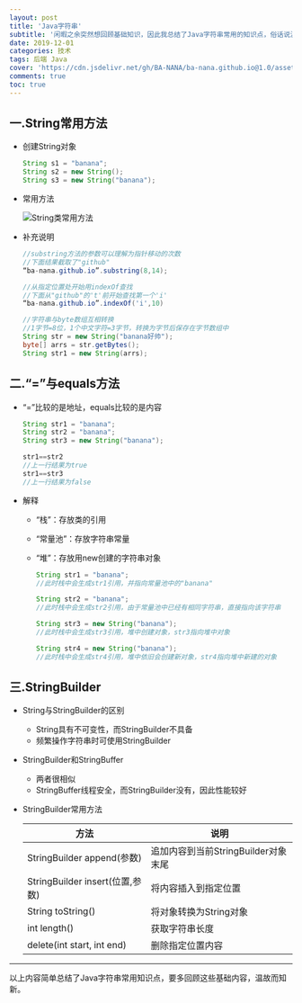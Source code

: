 ```yaml
---
layout: post
title: 'Java字符串'
subtitle: '闲暇之余突然想回顾基础知识，因此我总结了Java字符串常用的知识点，俗话说温故而知新，希望我们不要在技术和框架如火如荼的时候忘记了初心。'
date: 2019-12-01
categories: 技术
tags: 后端 Java
cover: 'https://cdn.jsdelivr.net/gh/BA-NANA/ba-nana.github.io@1.0/assets/img/background-picture/Java字符串.png'
comments: true
toc: true
---
```




## 一.String常用方法

* 创建String对象

  ~~~ java
  String s1 = "banana";
  String s2 = new String();
  String s3 = new String("banana");
  ~~~

* 常用方法

  ![String类常用方法](../../../assets/img/Java字符串/String常用方法.png)  

* 补充说明

  ~~~ java
  //substring方法的参数可以理解为指针移动的次数
  //下面结果截取了"github"
  “ba-nana.github.io”.substring(8,14);
  
  //从指定位置处开始用indexOf查找
  //下面从"github"的't'前开始查找第一个'i'
  “ba-nana.github.io”.indexOf('i',10)
  
  //字符串与byte数组互相转换
  //1字节=8位，1个中文字符=3字节，转换为字节后保存在字节数组中
  String str = new String("banana好帅");
  byte[] arrs = str.getBytes();
  String str1 = new String(arrs);
  ~~~

  

## 二.“=”与equals方法

* “=”比较的是地址，equals比较的是内容

  ~~~ java
  String str1 = "banana";
  String str2 = "banana";
  String str3 = new String("banana");
  
  str1==str2
  //上一行结果为true
  str1==str3
  //上一行结果为false
  ~~~

* 解释

  * “栈”：存放类的引用

  * “常量池”：存放字符串常量

  * “堆”：存放用new创建的字符串对象

    ~~~ java
    String str1 = "banana";
    //此时栈中会生成str1引用，并指向常量池中的"banana"
    
    String str2 = "banana";
    //此时栈中会生成str2引用，由于常量池中已经有相同字符串，直接指向该字符串
    
    String str3 = new String("banana");
    //此时栈中会生成str3引用，堆中创建对象，str3指向堆中对象
    
    String str4 = new String("banana");
    //此时栈中会生成str4引用，堆中依旧会创建新对象，str4指向堆中新建的对象
    ~~~

    

## 三.StringBuilder

* String与StringBuilder的区别

  * String具有不可变性，而StringBuilder不具备
  * 频繁操作字符串时可使用StringBuilder

* StringBuilder和StringBuffer

  * 两者很相似
  * StringBuffer线程安全，而StringBuilder没有，因此性能较好

* StringBuilder常用方法

  | 方法                            | 说明                                |
  | ------------------------------- | ----------------------------------- |
  | StringBuilder append(参数)      | 追加内容到当前StringBuilder对象末尾 |
  | StringBuilder insert(位置,参数) | 将内容插入到指定位置                |
  | String toString()               | 将对象转换为String对象              |
  | int length()                    | 获取字符串长度                      |
  | delete(int start, int end)      | 删除指定位置内容                    |

------

以上内容简单总结了Java字符串常用知识点，要多回顾这些基础内容，温故而知新。